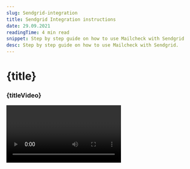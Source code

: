 ```yaml
---
slug: Sendgrid-integration
title: Sendgrid Integration instructions
date: 29.09.2021
readingTime: 4 min read
snippet: Step by step guide on how to use Mailcheck with Sendgrid
desc: Step by step guide on how to use Mailcheck with Sendgrid.
---
```


<script>
  import Video from '$lib/Video/video.svelte';

  let idVideo = 'L2TCGUk0iZ0';
  let titleVideo = 'Mailcheck + SendGrid Integration instructions';
</script>

# **{title}**

### {titleVideo}

<Video id={idVideo} title={titleVideo} />

## Step by step guide

### Step 1

Go to [https://app.mailcheck.co/dashboard/integration](https://app.mailcheck.co/dashboard/integration)
and click "Connect"

![sendgrid email verification integration](./Sendgrid-1.jpg?format=webp;jpg;avif&srcset)

### Step 2

Copy API key from your Sendgrid account - go to “Settings” in SendGrid and find “API Keys” hit “Create a key”

![find api keys ](./Sendgrid-2.jpg?format=webp;jpg;avif&srcset)

![hit create api key](./Sendgrid-2-1.jpg?format=webp;jpg;avif&srcset)

### Step 3

Name your API Key and choose the API Key Permissions

![sendgrid API Key Permissions](./Sendgrid-3.jpg?format=webp;jpg;avif&srcset)

### Step 4

You can decide between “Full access” AND “Restricted access” if you selected “Full access” then it’s sufficient to click “Create & View” button

### Step 5

Remember if you selected “Restricted Access” then follow the below schema:
Please adjust only “Marketing” so it’s 100% highlighted with blue as in the below screenshot

![choose access rights ](./Sendgrid-5.jpg?format=webp;jpg;avif&srcset)

### Step 6

Don’t forget to copy your key - this action won’t be repeated

![copy api key](./Sendgrid-6.jpg?format=webp;jpg;avif&srcset)

### Step 7

Go back to [https://app.mailcheck.co/dashboard/integration](https://app.mailcheck.co/dashboard/integration) and add into the modal window API key and hit “Connect”

![connect Mailchimp to Sendgrid](./Sendgrid-7.jpg?format=webp;jpg;avif&srcset)

### Step 8

If everything goes well, you’ll see three buttons

![sendgrid integration buttons](./Sendgrid-8.jpg?format=webp;jpg;avif&srcset)

### Step 9

Hit the “Sendgrid” button

### Step 10

Before choosing the lists, please pay attention to “Only new contacts”

- For those who left the checkbox active - Mailcheck will be validating only NEW contacts, if it’s your first session, then nothing to worry about, it will validate all contacts. However. In case the new contacts were added right after the previous session and you still remain the checkbox “Only new contacts ”active” in this case the new emails will be checked ONLY
- For those who left the checkbox inactive - and it’s your very first session, nothing will happen, however, in case it’s your repeated session, unticked checkbox means your new contacts + previously validated one will be processed

![choosing validation option](./Sendgrid-10.jpg?format=webp;jpg;avif&srcset)

### Step 11

Hit “Process” to get it rolling

![start email validation session](./Sendgrid-11.jpg?format=webp;jpg;avif&srcset)

### Step 12

As soon as you reach 100% your data will be sent to your SendGrid account

### Step 13

To view the results per user please go to your SendGrid account and click “Marketing” choose “Contacts” in the dropdown and select the list that was validated by Mailcheck, click an email to open a detailed info

![Sendgrid validation contact details](./Sendgrid-13-1.jpg?format=webp;jpg;avif&srcset)

![Sendgrid validation detailed info](./Sendgrid-13-2.jpg?format=webp;jpg;avif&srcset)

### Step 14

To filter data within the Sendgrid and then use it for emailing, it’s necessary to create a new list with a custom segment where the emails with “Mailcheck status” (Valid, Risky, Invalid) can be selected.

OR

Create a segment within the existing list

![filter validated data](./Sendgrid-14-1.jpg?format=webp;jpg;avif&srcset)

The above screenshot shows the existing list with segments to trigger it, you have to click on “Kebab menu icon” (Vertical three dots) AND hit “Create a segment”

![create list segments](./Sendgrid-14-2.jpg?format=webp;jpg;avif&srcset)

### Step 15

Name your segment

### Step 16

Select which contact you would like to segment

### Step 17

Here you must choose “Mailcheck status” OR “Mailcheck Score” I usually use both “Valid” AND “Risky” emails so I’ll add \*Mailcheck Score

![choose targeting](./Sendgrid-17.jpg?format=webp;jpg;avif&srcset)

### Step 18

Save segment and use the list for emailing/automation

Thank you!
